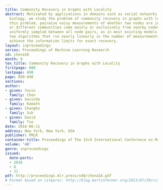 ```yaml
---
title: Community Recovery in Graphs with Locality
abstract: Motivated by applications in domains such as social networks and computational
  biology, we study the problem of community recovery in graphs with locality. In
  this problem, pairwise noisy measurements of whether two nodes are in the same community
  or different communities come mainly or exclusively from nearby nodes rather than
  uniformly sampled between all node pairs, as in most existing models. We present
  two algorithms that run nearly linearly in the number of measurements and which
  achieve the information limits for exact recovery.
layout: inproceedings
series: Proceedings of Machine Learning Research
id: chena16
month: 0
tex_title: Community Recovery in Graphs with Locality
firstpage: 689
lastpage: 698
page: 689-698
sections: 
author:
- given: Yuxin
  family: Chen
- given: Govinda
  family: Kamath
- given: Changho
  family: Suh
- given: David
  family: Tse
date: 2016-06-11
address: New York, New York, USA
publisher: PMLR
container-title: Proceedings of The 33rd International Conference on Machine Learning
volume: '48'
genre: inproceedings
issued:
  date-parts:
  - 2016
  - 6
  - 11
pdf: http://proceedings.mlr.press/v48/chena16.pdf
# Format based on citeproc: http://blog.martinfenner.org/2013/07/30/citeproc-yaml-for-bibliographies/
---
```

